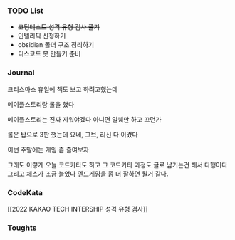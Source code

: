 ### TODO List
- ~~코딩테스트 성격 유형 검사 풀기~~
- 인텔리픽 신청하기
- obsidian 폴더 구조 정리하기
- 디스코드 봇 만들기 준비
### Journal

크리스마스 휴일에 책도 보고 하려고했는데

메이플스토리랑 롤을 했다

메이플스토리는 진짜 지워야겠다
아니면 일퀘만 하고 끄던가

롤은 탑으로 3판 했는데 요네, 그브, 리신 다 이겼다

이번 주말에는 게임 좀 줄여보자

그래도 이렇게 오늘 코드카타도 하고
그 코드카타 과정도 글로 남기는건 해서 다행이다
그리고 체스가 조금 늘었다
엔드게임을 좀 더 잘하면 될거 같다.
### CodeKata
[[2022 KAKAO TECH INTERSHIP 성격 유형 검사]]

### Toughts